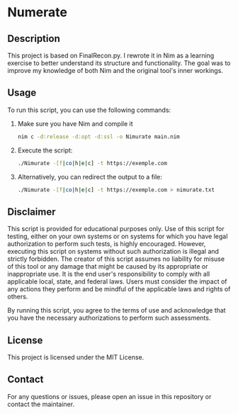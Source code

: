 # Numerate

## Description
This project is based on FinalRecon.py. I rewrote it in Nim as a learning exercise to better understand its structure and functionality. The goal was to improve my knowledge of both Nim and the original tool's inner workings.

## Usage
To run this script, you can use the following commands:

1. Make sure you have Nim and compile it
    ```bash
    nim c -d:release -d:opt -d:ssl -o Nimurate main.nim
    ```

2. Execute the script:
    ```bash
    ./Nimurate -[f|co|h|e|c] -t https://exemple.com
    ```

3. Alternatively, you can redirect the output to a file:
    ```bash
    ./Nimurate -[f|co|h|e|c] -t https://exemple.com > nimurate.txt
    ```

## Disclaimer
This script is provided for educational purposes only. Use of this script for testing, either on your own systems or on systems for which you have legal authorization to perform such tests, is highly encouraged. However, executing this script on systems without such authorization is illegal and strictly forbidden. The creator of this script assumes no liability for misuse of this tool or any damage that might be caused by its appropriate or inappropriate use. It is the end user's responsibility to comply with all applicable local, state, and federal laws. Users must consider the impact of any actions they perform and be mindful of the applicable laws and rights of others.

By running this script, you agree to the terms of use and acknowledge that you have the necessary authorizations to perform such assessments.

## License
This project is licensed under the MIT License.

## Contact
For any questions or issues, please open an issue in this repository or contact the maintainer.


